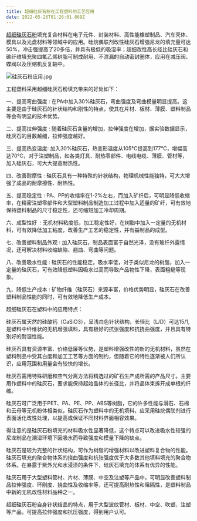 ```yaml
---
title: 超细硅灰石粉在工程塑料的工艺应用
date: 2022-05-26T01:26:01.869Z
---
```

<!--StartFragment-->

[超细硅灰石粉](http://www.yuanlinquan.com)填充复合材料在电子元件、封装材料、高性能橡塑制品、汽车壳体、模具以及光盘材料等领域中的应用。硅烷偶联剂改性硅灰石增强尼龙的填充量可达50%，冲击强提高了20多倍，并具有极低的吸湿率；超细改性高长经比硅灰石和碳纤维填充聚四氟乙烯树脂可制成耐用、不泄漏的自动密封圈体，应用在减压阀、蝶阀以及压缩机反复轴中。

![硅灰石粉应用.jpg](http://www.yuanlinquan.com/static/upload/image/20220324/1648110058838479.jpg "1648110058838479.jpg")

工程塑料采用超细硅灰石粉填充带来的好处如下：



一、提高弯曲强度 : 在PA中加入30%硅灰石，弯曲强度及弯曲模量明显提高。这主要是由于硅灰石的针状结构和刚性的特点，使其在片材、板材、薄膜、塑料制品等会有明显的技术优势。



二、提高拉伸强度 : 随着硅灰石含量的增加，拉伸强度在增加，据实验数据显示，硅灰石的目数越细，拉伸强度越好。



三、提高热变温度: 加入30%硅灰石，热变形温度从105℃提高到177℃，增幅高达70℃，对于注塑制品，如各类灯具、耐热零部件、电线电缆、薄膜、管材等，加入硅灰石，可大大提高耐热性。



四、改善耐摩性 : 硅灰石具有一种特殊的针状结构，物理机械性能独特，可大大增强了成品的耐摩擦性、耐热性。



五、提高稳定性 : PA、PP的收缩率在1-2%左右，而加入矿纤后，可明显降低收缩率，在精密注塑零部件和大型塑料制品制造加工过程中加入适量的矿纤，可有效地保持塑料制品的尺寸稳定性，还可缩短加工冷却周期。 



六、成型性好  : 无机材料粘度低，加工稳定性好，在树脂中加入一定量的无机材料，可有效降低加工粘度，改善生产工艺的稳定性，并有益制品的成型。



七、改善塑料制品外观 : 加入硅灰石，制品表面富于自然光泽，没有玻纤外露情况，还可解决材料收缩缺陷、翘曲、弯曲等问题。



八、改善吸水性能 : 硅灰石的性能稳定，吸水率低，对于类似尼龙的树脂，加入一定量的硅灰石，可有效降低塑料因吸水过高而导致产品物性下降，表面粗糙等现象。



九、降低生产成本 : 矿物纤维（硅灰石）来源丰富，价格优势明显，硅灰石在改善塑料制品性能的同时，可有效地降低生产成本。



超细硅灰石在塑料中的应用特点：



硅灰石属天然的硅酸钙（CaSiO3），呈浅白色针状结构，长径比（L/D）可达15/1,是塑料中纤维状的无机增强填料，具有极好的抗张强度和抗挠曲强度，并且具有特别好的耐湿性能。

硅灰石具有资源丰富、价格低廉等优势，是塑料增强改性的新的无机材料，虽然在塑料制品中受其白度和加工工艺等方面的制约，但随着它的特性逐渐被人们所认识，应用范围和用量会有较快的增长。

硅灰石需用特殊研磨和空气分离方法将精选过的矿石生产成所需的产品尺寸。主要用作塑料中的硅灰石，要求能保持起始晶体的长径比，并将晶体束拆开成单根的纤维。



硅灰石可广泛用于PET、PA、PE、PP、ABS等树脂，它的许多性能与滑石、石棉和云母等无机粉体相类似，硅灰石作为塑料中的无机填料，应采用硅烷偶联剂进行表面活化改性处理，以提高或保证不同材料界面相容效果。

得注意的是硅灰石粉填充的材料吸水性显著降低，这个特点可以改进吸水性较强的尼龙制品在潮湿环境下因吸水而导致强度和模量下降的缺点。

硅灰石是较为完整的针状结构，可作为树脂的增强材料以改进塑料复合物的性能。硅灰石填充的聚合物体系的挠曲强度和抗张强度优于大多数其他填料填充的聚合物体系。在暴露于紫外光和水浸渍的条件下，硅灰石填充的体系有优异的性能。

硅灰石用于大型塑料管材、片材、薄膜、中空及注塑等产品中，可明显改善塑料制品拉伸强度、环刚度、挠曲性及收缩率等，还可提高耐热性和阻隔性，是塑料制品中新的无机改性材料品种之一。

超细硅灰石粉自身针状结晶的特点，用于大型波纹管材、板材、中空、吹塑、注塑等产品，可提高拉伸强度和抗压强度，得到用户认可。



<!--EndFragment-->